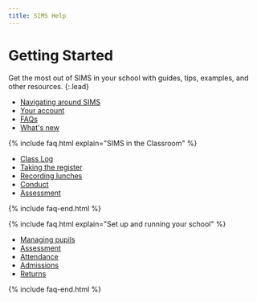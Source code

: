 ```yaml
---
title: SIMS Help
---
```


# Getting Started

Get the most out of SIMS in your school with guides, tips, examples, and other resources.
{:.lead}

* [Navigating around SIMS](getting-started/navigation)
* [Your account](accounts/)
* [FAQs](getting-started/FAQs)
* [What's new](whats-new)

{% include faq.html explain="SIMS in the Classroom" %}

* [Class Log](classteacher/clog/)
* [Taking the register](classteacher/clog/take-register)
* [Recording lunches](classteacher/clog/dinner-register)
* [Conduct](classteacher/clog/conduct)
* [Assessment](assessment/)

{% include faq-end.html  %}

{% include faq.html explain="Set up and running your school" %}

* [Managing pupils](schoolmanagement/pupil/)
* [Assessment](assessment/)
* [Attendance](schoolmanagement/attendance/)
* [Admissions](pupil)
* [Returns](schoolmanagement/census/)

{% include faq-end.html  %}
